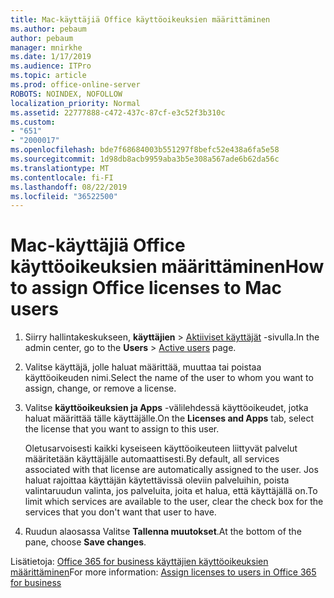 ```yaml
---
title: Mac-käyttäjiä Office käyttöoikeuksien määrittäminen
ms.author: pebaum
author: pebaum
manager: mnirkhe
ms.date: 1/17/2019
ms.audience: ITPro
ms.topic: article
ms.prod: office-online-server
ROBOTS: NOINDEX, NOFOLLOW
localization_priority: Normal
ms.assetid: 22777888-c472-437c-87cf-e3c52f3b310c
ms.custom:
- "651"
- "2000017"
ms.openlocfilehash: bde7f68684003b551297f8befc52e438a6fa5e58
ms.sourcegitcommit: 1d98db8acb9959aba3b5e308a567ade6b62da56c
ms.translationtype: MT
ms.contentlocale: fi-FI
ms.lasthandoff: 08/22/2019
ms.locfileid: "36522500"
---
```

# <a name="how-to-assign-office-licenses-to-mac-users"></a><span data-ttu-id="bf646-102">Mac-käyttäjiä Office käyttöoikeuksien määrittäminen</span><span class="sxs-lookup"><span data-stu-id="bf646-102">How to assign Office licenses to Mac users</span></span>

1. <span data-ttu-id="bf646-103">Siirry hallintakeskukseen, **käyttäjien** \> [Aktiiviset käyttäjät](https://go.microsoft.com/fwlink/p/?linkid=834822) -sivulla.</span><span class="sxs-lookup"><span data-stu-id="bf646-103">In the admin center, go to the **Users** \> [Active users](https://go.microsoft.com/fwlink/p/?linkid=834822) page.</span></span>

2. <span data-ttu-id="bf646-104">Valitse käyttäjä, jolle haluat määrittää, muuttaa tai poistaa käyttöoikeuden nimi.</span><span class="sxs-lookup"><span data-stu-id="bf646-104">Select the name of the user to whom you want to assign, change, or remove a license.</span></span>

3. <span data-ttu-id="bf646-105">Valitse **käyttöoikeuksien ja Apps** -välilehdessä käyttöoikeudet, jotka haluat määrittää tälle käyttäjälle.</span><span class="sxs-lookup"><span data-stu-id="bf646-105">On the **Licenses and Apps** tab, select the license that you want to assign to this user.</span></span>

    <span data-ttu-id="bf646-106">Oletusarvoisesti kaikki kyseiseen käyttöoikeuteen liittyvät palvelut määritetään käyttäjälle automaattisesti.</span><span class="sxs-lookup"><span data-stu-id="bf646-106">By default, all services associated with that license are automatically assigned to the user.</span></span> <span data-ttu-id="bf646-107">Jos haluat rajoittaa käyttäjän käytettävissä oleviin palveluihin, poista valintaruudun valinta, jos palveluita, joita et halua, että käyttäjällä on.</span><span class="sxs-lookup"><span data-stu-id="bf646-107">To limit which services are available to the user, clear the check box for the services that you don't want that user to have.</span></span>

4. <span data-ttu-id="bf646-108">Ruudun alaosassa Valitse **Tallenna muutokset**.</span><span class="sxs-lookup"><span data-stu-id="bf646-108">At the bottom of the pane, choose **Save changes**.</span></span>

<span data-ttu-id="bf646-109">Lisätietoja: [Office 365 for business käyttäjien käyttöoikeuksien määrittäminen](https://docs.microsoft.com/office365/admin/subscriptions-and-billing/assign-licenses-to-users)</span><span class="sxs-lookup"><span data-stu-id="bf646-109">For more information: [Assign licenses to users in Office 365 for business](https://docs.microsoft.com/office365/admin/subscriptions-and-billing/assign-licenses-to-users)</span></span>
  